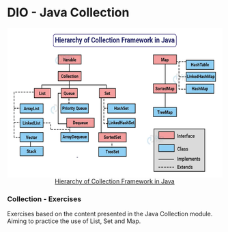 # DIO - Java Collection

<img src="hierarchy-of-collection-framework-in-java.webp" width="650" height="350" align="center">
<div style="text-align:center;">
    <a href="https://data-flair.training/blogs/collection-framework-in-java/#google_vignette">Hierarchy of Collection Framework in Java</a>
</div>

### Collection - Exercises

Exercises based on the content presented in the Java Collection module. Aiming to practice the use of List, Set and Map.



